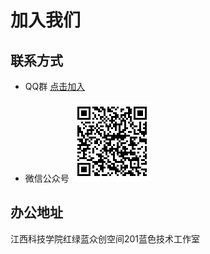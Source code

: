 <script setup>
import {
  VPTeamPage,
  VPTeamPageTitle,
  VPTeamPageSection,
  VPTeamMembers
} from 'vitepress/theme'
import { bst } from '../../_data/team'
</script>

# 加入我们

## 联系方式

- QQ群
    [点击加入](https://qm.qq.com/q/YDvNeYEt0c)

- 微信公众号
    ![wx_qrcode](assets/join-us/IMG-20250222145441017.png)

## 办公地址

江西科技学院红绿蓝众创空间201蓝色技术工作室

<VPTeamMembers :members="bst" />